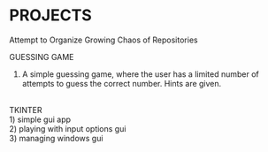 # PROJECTS
Attempt to Organize Growing Chaos of Repositories

GUESSING GAME<br>
1) A simple guessing game, where the user has a limited number of attempts to guess the correct number. Hints are given.<br>
<br>
TKINTER<br>
1) simple gui app<br>
2) playing with input options gui<br>
3) managing windows gui<br>
